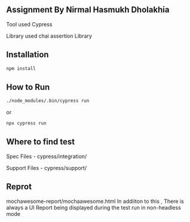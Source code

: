 ## Assignment By Nirmal Hasmukh Dholakhia 

Tool used
Cypress

Library used
chai assertion Library

## Installation

```bash
npm install
```
## How to Run

```bash
./node_modules/.bin/cypress run
```
or
```bash
npx cypress run
```
## Where to find test 

Spec Files - cypress/integration/

Support Files - cypress/support/

## Reprot

mochawesome-report/mochaawesome.html
In addiiton to this , There is always a UI Report being displayed during the test run in non-headless mode